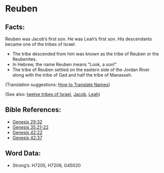 # Reuben

## Facts:

Reuben was Jacob’s first son. He was Leah’s first son. His descendants became one of the tribes of Israel.

* The tribe descended from him was known as the tribe of Reuben or the Reubenites.
* In Hebrew, the name Reuben means “Look, a son!”
* The tribe of Reuben settled on the eastern side of the Jordan River along with the tribe of Gad and half the tribe of Manasseh.

(Translation suggestions: [How to Translate Names](rc://en/ta/man/translate/translate-names))

(See also: [twelve tribes of Israel](../other/12tribesofisrael.md), [Jacob](../names/jacob.md), [Leah](../names/leah.md))

## Bible References:

* [Genesis 29:32](rc://en/tn/help/gen/29/32)
* [Genesis 35:21-22](rc://en/tn/help/gen/35/21)
* [Genesis 42:22](rc://en/tn/help/gen/42/22)
* [Genesis 42:37](rc://en/tn/help/gen/42/37)

## Word Data:

* Strong’s: H7205, H7206, G45020
